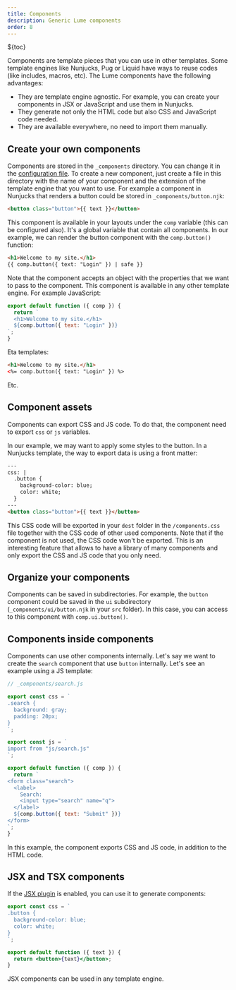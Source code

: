 ```yaml
---
title: Components
description: Generic Lume components
order: 8
---
```


${toc}

Components are template pieces that you can use in other templates. Some
template engines like Nunjucks, Pug or Liquid have ways to reuse codes (like
includes, macros, etc). The Lume components have the following advantages:

- They are template engine agnostic. For example, you can create your components
  in JSX or JavaScript and use them in Nunjucks.
- They generate not only the HTML code but also CSS and JavaScript code needed.
- They are available everywhere, no need to import them manually.

## Create your own components

Components are stored in the `_components` directory. You can change it in the
[configuration file](../getting-started/config-file.md). To create a new
component, just create a file in this directory with the name of your component
and the extension of the template engine that you want to use. For example a
component in Nunjucks that renders a button could be stored in
`_components/button.njk`:

```html
<button class="button">{{ text }}</button>
```

This component is available in your layouts under the `comp` variable (this can
be configured also). It's a global variable that contain all components. In our
example, we can render the button component with the `comp.button()` function:

```html
<h1>Welcome to my site.</h1>
{{ comp.button({ text: "Login" }) | safe }}
```

Note that the component accepts an object with the properties that we want to
pass to the component. This component is available in any other template engine.
For example JavaScript:

```js
export default function ({ comp }) {
  return `
  <h1>Welcome to my site.</h1>
  ${comp.button({ text: "Login" })}
`;
}
```

Eta templates:

```html
<h1>Welcome to my site.</h1>
<%= comp.button({ text: "Login" }) %>
```

Etc.

## Component assets

Components can export CSS and JS code. To do that, the component need to export
`css` or `js` variables.

In our example, we may want to apply some styles to the button. In a Nunjucks
template, the way to export data is using a front matter:

```html
---
css: |
  .button {
    background-color: blue;
    color: white;
  }
---
<button class="button">{{ text }}</button>
```

This CSS code will be exported in your `dest` folder in the `/components.css`
file together with the CSS code of other used components. Note that if the
component is not used, the CSS code won't be exported. This is an interesting
feature that allows to have a library of many components and only export the CSS
and JS code that you only need.

## Organize your components

Components can be saved in subdirectories. For example, the `button` component
could be saved in the `ui` subdirectory (`_components/ui/button.njk` in your
`src` folder). In this case, you can access to this component with
`comp.ui.button()`.

## Components inside components

Components can use other components internally. Let's say we want to create the
`search` component that use `button` internally. Let's see an example using a JS
template:

```js
// _components/search.js

export const css = `
.search {
  background: gray;
  padding: 20px;
}
`;

export const js = `
import from "js/search.js"
`;

export default function ({ comp }) {
  return `
<form class="search">
  <label>
    Search:
    <input type="search" name="q">
  </label>
  ${comp.button({ text: "Submit" })}
</form>
`;
}
```

In this example, the component exports CSS and JS code, in addition to the HTML
code.

## JSX and TSX components

If the [JSX plugin](../plugins/jsx.md) is enabled, you can use it to generate
components:

```jsx
export const css = `
.button {
  background-color: blue;
  color: white;
}
`;

export default function ({ text }) {
  return <button>{text}</button>;
}
```

JSX components can be used in any template engine.
